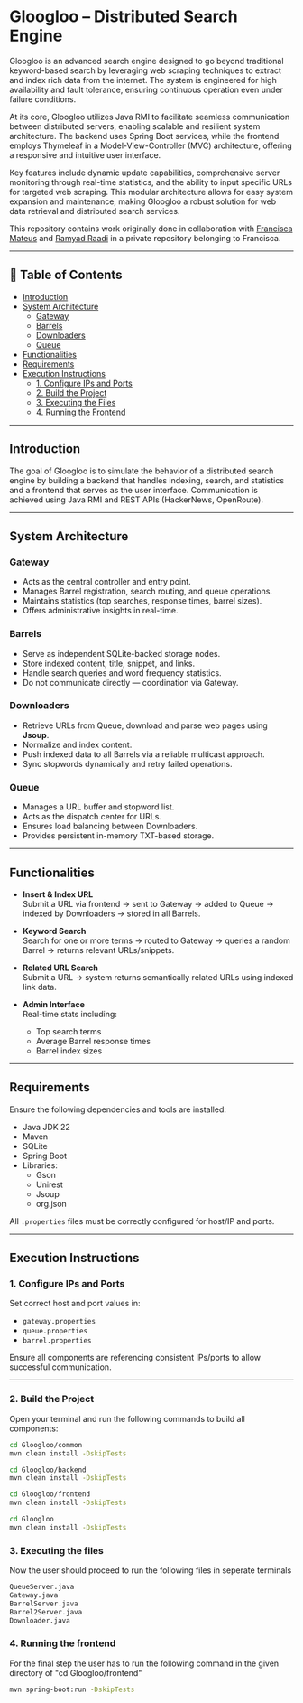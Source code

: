 # Gloogloo – Distributed Search Engine

Gloogloo is an advanced search engine designed to go beyond traditional keyword-based search by leveraging web scraping techniques to extract and index rich data from the internet. The system is engineered for high availability and fault tolerance, ensuring continuous operation even under failure conditions.

At its core, Gloogloo utilizes Java RMI to facilitate seamless communication between distributed servers, enabling scalable and resilient system architecture. The backend uses Spring Boot services, while the frontend employs Thymeleaf in a Model-View-Controller (MVC) architecture, offering a responsive and intuitive user interface.

Key features include dynamic update capabilities, comprehensive server monitoring through real-time statistics, and the ability to input specific URLs for targeted web scraping. This modular architecture allows for easy system expansion and maintenance, making Gloogloo a robust solution for web data retrieval and distributed search services.

This repository contains work originally done in collaboration with [Francisca Mateus](https://github.com/franciscamateusPt05) and [Ramyad Raadi](https://github.com/Ramyad20) in a private repository belonging to Francisca.

---

## 📑 Table of Contents

- [Introduction](#introduction)
- [System Architecture](#system-architecture)
  - [Gateway](#gateway)
  - [Barrels](#barrels)
  - [Downloaders](#downloaders)
  - [Queue](#queue)
- [Functionalities](#functionalities)
- [Requirements](#requirements)
- [Execution Instructions](#execution-instructions)
  - [1. Configure IPs and Ports](#1-configure-ips-and-ports)
  - [2. Build the Project](#2-build-the-project)
  - [3. Executing the Files](#3-executing-the-files)
  - [4. Running the Frontend](#4-running-the-frontend)

---

## Introduction

The goal of Gloogloo is to simulate the behavior of a distributed search engine by building a backend that handles indexing, search, and statistics and a frontend that serves as the user interface. Communication is achieved using Java RMI and REST APIs (HackerNews, OpenRoute).

---

## System Architecture

### Gateway

- Acts as the central controller and entry point.
- Manages Barrel registration, search routing, and queue operations.
- Maintains statistics (top searches, response times, barrel sizes).
- Offers administrative insights in real-time.

### Barrels

- Serve as independent SQLite-backed storage nodes.
- Store indexed content, title, snippet, and links.
- Handle search queries and word frequency statistics.
- Do not communicate directly — coordination via Gateway.

### Downloaders

- Retrieve URLs from Queue, download and parse web pages using **Jsoup**.
- Normalize and index content.
- Push indexed data to all Barrels via a reliable multicast approach.
- Sync stopwords dynamically and retry failed operations.

### Queue

- Manages a URL buffer and stopword list.
- Acts as the dispatch center for URLs.
- Ensures load balancing between Downloaders.
- Provides persistent in-memory TXT-based storage.

---

## Functionalities

- **Insert & Index URL**  
  Submit a URL via frontend → sent to Gateway → added to Queue → indexed by Downloaders → stored in all Barrels.

- **Keyword Search**  
  Search for one or more terms → routed to Gateway → queries a random Barrel → returns relevant URLs/snippets.

- **Related URL Search**  
  Submit a URL → system returns semantically related URLs using indexed link data.

- **Admin Interface**  
  Real-time stats including:
  - Top search terms
  - Average Barrel response times
  - Barrel index sizes

---

## Requirements

Ensure the following dependencies and tools are installed:

- Java JDK 22
- Maven
- SQLite
- Spring Boot
- Libraries:
  - Gson
  - Unirest
  - Jsoup
  - org.json

All `.properties` files must be correctly configured for host/IP and ports.

---

## Execution Instructions

### 1. Configure IPs and Ports

Set correct host and port values in:

- `gateway.properties`
- `queue.properties`
- `barrel.properties`

Ensure all components are referencing consistent IPs/ports to allow successful communication.

---

### 2. Build the Project

Open your terminal and run the following commands to build all components:

```bash
cd Gloogloo/common
mvn clean install -DskipTests

cd Gloogloo/backend
mvn clean install -DskipTests

cd Gloogloo/frontend
mvn clean install -DskipTests

cd Gloogloo
mvn clean install -DskipTests
```
### 3. Executing the files 
Now the user should proceed to run the following files in seperate terminals
 ```bash
 QueueServer.java 
 Gateway.java 
 BarrelServer.java 
 Barrel2Server.java 
 Downloader.java
```
### 4. Running the frontend
For the final step the user has to run the following command in the given directory of "cd Gloogloo/frontend"
```bash
mvn spring-boot:run -DskipTests
```
